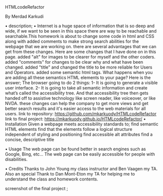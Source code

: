 HTMLcodeRefactor


By Merdad Karkudi

•	description;
•	 Internet is a huge space of information that is so deep and wide, if we want to be seen in this space there are way to be reachable and searchable.This homework is about to change some code in html and CSS along with added comments to make strong search abilities for the webpage that we are working on. there are several advantages that we can get from these changes. Here are some changes that I have done on in this page. added "alt" for images to be clearer for myself and the other coders. added "comments" for changes to be clear why and what have been changed. added "title" and changed the title to be more reliable for Users and Operators. added some semantic html tags. What happens when you are adding all these semantics HTML elements to your page? Here is the answer; The browser going to do 2 things: 1- It is going to generate a visible user interface. 2- It is going to take all semantic information and create what’s called the accessibility tree. And that accessibility tree then gets handed off to assistive technology like screen reader, like voiceover, or like NVDA. these changes can help the company to get more views and get better search results and it's easier access to the web materials for all users.
link to repository: https://github.com/mkarkuody/HTMLcodeRefactor
link to final project: https://mkarkuody.github.io/HTMLcodeRefactor/
•	Installation 
Given a webpage meets accessibility standards to;
 find semantic HTML elements
find that the elements follow a logical structure independent of styling and positioning
find accessible alt attributes
find a concise, descriptive title

•	Usage
The web page can be found better in search engines such as Google, Bing, etc…
 The web page can be easily accessible for people with disabilities.

•	Credits
Thanks to John Young my class instructor and Ben Vaagen my TA. Also an special Thank to Dan Mont-Eton my TA for helping me to understand the class and homework contents.

screenshot of the final project ;
 
 


